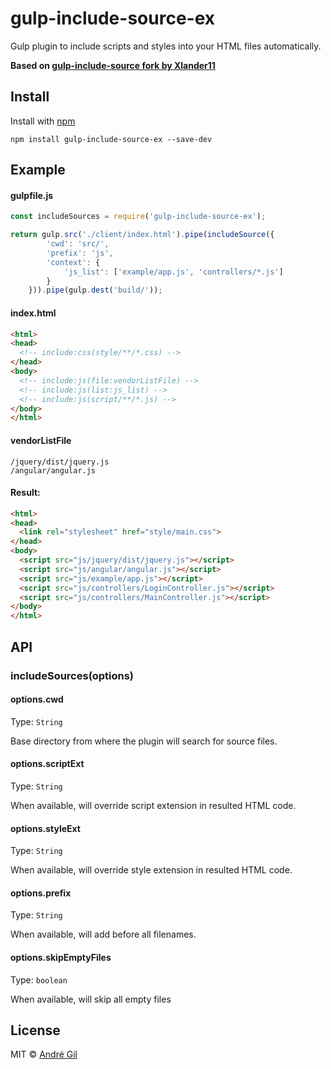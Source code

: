 # gulp-include-source-ex

Gulp plugin to include scripts and styles into your HTML files automatically.

**Based on [gulp-include-source fork by Xlander11](https://github.com/Xlander11/gulp-include-source)**



## Install

Install with [npm](https://npmjs.org/package/gulp-ngmin)

```
npm install gulp-include-source-ex --save-dev
```



## Example

#### gulpfile.js

```js
const includeSources = require('gulp-include-source-ex');

return gulp.src('./client/index.html').pipe(includeSource({
		'cwd': 'src/',
		'prefix': 'js',
		'context': {
			'js_list': ['example/app.js', 'controllers/*.js']
		}
	})).pipe(gulp.dest('build/'));
```

#### index.html

```html
<html>
<head>
  <!-- include:css(style/**/*.css) -->
</head>
<body>
  <!-- include:js(file:vendorListFile) -->
  <!-- include:js(list:js_list) -->
  <!-- include:js(script/**/*.js) -->
</body>
</html>
```

#### vendorListFile

```
/jquery/dist/jquery.js
/angular/angular.js
```

#### Result:

```html
<html>
<head>
  <link rel="stylesheet" href="style/main.css">
</head>
<body>
  <script src="js/jquery/dist/jquery.js"></script>
  <script src="js/angular/angular.js"></script>
  <script src="js/example/app.js"></script>
  <script src="js/controllers/LoginController.js"></script>
  <script src="js/controllers/MainController.js"></script>
</body>
</html>
```



## API

### includeSources(options)

#### options.cwd

Type: `String`

Base directory from where the plugin will search for source files.

#### options.scriptExt

Type: `String`

When available, will override script extension in resulted HTML code.

#### options.styleExt

Type: `String`

When available, will override style extension in resulted HTML code.


#### options.prefix

Type: `String`

When available, will add before all filenames.


#### options.skipEmptyFiles

Type: `boolean`

When available, will skip all empty files



## License

MIT © [André Gil](http://somepixels.net)
